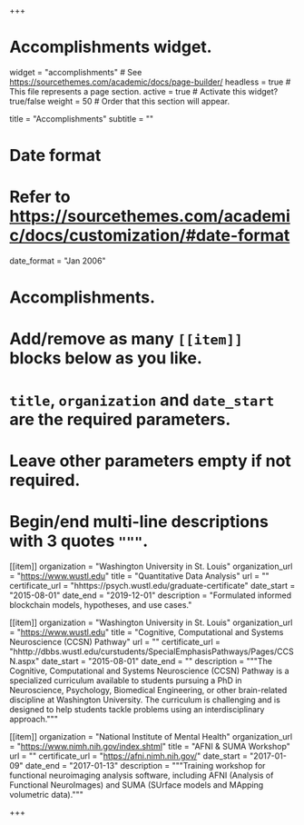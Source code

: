 +++
# Accomplishments widget.
widget = "accomplishments"  # See https://sourcethemes.com/academic/docs/page-builder/
headless = true  # This file represents a page section.
active = true  # Activate this widget? true/false
weight = 50  # Order that this section will appear.

title = "Accomplish&shy;ments"
subtitle = ""

# Date format
#   Refer to https://sourcethemes.com/academic/docs/customization/#date-format
date_format = "Jan 2006"

# Accomplishments.
#   Add/remove as many `[[item]]` blocks below as you like.
#   `title`, `organization` and `date_start` are the required parameters.
#   Leave other parameters empty if not required.
#   Begin/end multi-line descriptions with 3 quotes `"""`.

[[item]]
  organization = "Washington University in St. Louis"
  organization_url = "https://www.wustl.edu"
  title = "Quantitative Data Analysis"
  url = ""
  certificate_url = "hhttps://psych.wustl.edu/graduate-certificate"
  date_start = "2015-08-01"
  date_end = "2019-12-01"
  description = "Formulated informed blockchain models, hypotheses, and use cases."
  
[[item]]
  organization = "Washington University in St. Louis"
  organization_url = "https://www.wustl.edu"
  title = "Cognitive, Computational and Systems Neuroscience (CCSN) Pathway"
  url = ""
  certificate_url = "hhttp://dbbs.wustl.edu/curstudents/SpecialEmphasisPathways/Pages/CCSN.aspx"
  date_start = "2015-08-01"
  date_end = ""
  description = """The Cognitive, Computational and Systems Neuroscience (CCSN) Pathway is a specialized curriculum available to students pursuing a PhD in Neuroscience, Psychology, Biomedical Engineering, or other brain-related discipline at Washington University. The curriculum is challenging and is designed to help students tackle problems using an interdisciplinary approach."""
  
[[item]]
  organization = "National Institute of Mental Health"
  organization_url = "https://www.nimh.nih.gov/index.shtml"
  title = "AFNI & SUMA Workshop"
  url = ""
  certificate_url = "https://afni.nimh.nih.gov/"
  date_start = "2017-01-09"
  date_end = "2017-01-13"
  description = """Training workshop for functional neuroimaging analysis software, including AFNI (Analysis of Functional NeuroImages) and SUMA (SUrface models and MApping volumetric data)."""

+++

